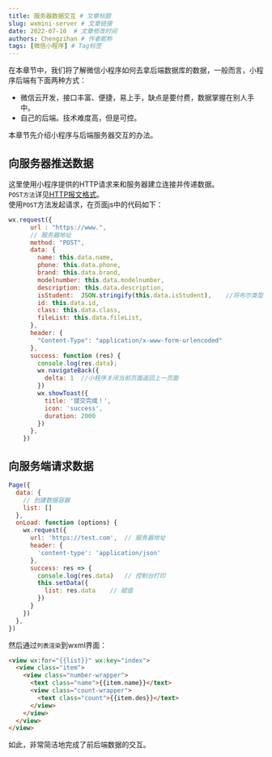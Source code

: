 ```yaml
---
title: 服务器数据交互 # 文章标题
slug: wxmini-server # 文章链接
date: 2022-07-10  # 文章修改时间
authors: Chengzihan # 作者昵称
tags: [微信小程序] # Tag标签
---
```

在本章节中，我们将了解微信小程序如何去拿后端数据库的数据，一般而言，小程序后端有下面两种方式：  

- 微信云开发，接口丰富、便捷，易上手，缺点是要付费，数据掌握在别人手中。  
- 自己的后端。技术难度高，但是可控。  

本章节先介绍小程序与后端服务器交互的办法。  

## 向服务器推送数据

这里使用小程序提供的HTTP请求来和服务器建立连接并传递数据。  
`POST方法`详见[HTTP报文格式](https://czhan.netlify.app/docs/%E5%AD%A6%E4%B9%A0%E7%AC%94%E8%AE%B0/%E8%AE%A1%E7%AE%97%E6%9C%BA%E7%BD%91%E7%BB%9C/%E5%BA%94%E7%94%A8%E5%B1%82#http%E6%8A%A5%E6%96%87%E6%A0%BC%E5%BC%8F)。  
使用`POST`方法发起请求，在页面js中的代码如下：  

```js
wx.request({
      url : "https://www.",
      // 服务器地址
      method: "POST",
      data: {
        name: this.data.name,   
        phone: this.data.phone,  
        brand: this.data.brand,  
        modelnumber: this.data.modelnumber,    
        description: this.data.description,    
        isStudent:  JSON.stringify(this.data.isStudent),    //将布尔类型转为json字符串
        id: this.data.id, 
        class: this.data.class, 
        fileList: this.data.fileList,   
      },
      header: {
        "Content-Type": "application/x-www-form-urlencoded"
      },
      success: function (res) {
        console.log(res.data);
        wx.navigateBack({
          delta: 1  //小程序关闭当前页面返回上一页面
        })
        wx.showToast({
          title: '提交完成！',
          icon: 'success',
          duration: 2000
        })
      },
    })
```

## 向服务端请求数据

```js
Page({
  data: {
    // 创建数据容器
    list: []
  },
  onLoad: function (options) {
    wx.request({
      url: 'https://test.com',  // 服务器地址
      header: {
        'content-type': 'application/json'
      },
      success: res => {
        console.log(res.data)   // 控制台打印
        this.setData({
          list: res.data    // 赋值
        })
      }
    })
  },
})
```

然后通过`列表渲染`到wxml界面：  

```html
<view wx:for="{{list}}" wx:key="index">
  <view class="item">
    <view class="number-wrapper">
      <text class="name">{{item.name}}</text>
      <view class="count-wrapper">
        <text class="count">{{item.des}}</text>
      </view>
    </view>
  </view>
</view>
```

如此，非常简洁地完成了前后端数据的交互。
